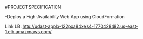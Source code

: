 #PROJECT SPECIFICATION

-Deploy a High-Availability Web App using CloudFormation


Link LB :http://udast-applb-122pxa84xeis4-1770428482.us-east-1.elb.amazonaws.com/


